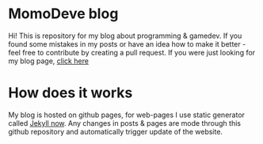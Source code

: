 # MomoDeve blog
Hi! This is repository for my blog about programming & gamedev. If you found some mistakes in my posts or have an idea how to make it better - feel free to contribute by creating a pull request. If you were just looking for my blog page, [click here](https://momodeve.github.io)

# How does it works
My blog is hosted on github pages, for web-pages I use static generator called [Jekyll now](https://github.com/barryclark/jekyll-now). Any changes in posts & pages are mode through this github repository and automatically trigger update of the website.
